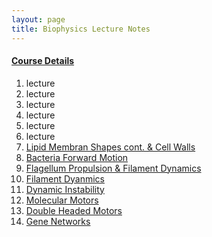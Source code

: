 ```yaml
---
layout: page
title: Biophysics Lecture Notes
---
```


#### [Course Details](http://www.physics.purdue.edu/academic-programs/courses/course_detail.php?SEM=spring2015&c=phys570J) 

1. lecture
2. lecture
3. lecture
4. lecture
5. lecture
6. lecture
7. [Lipid Membran Shapes cont. & Cell Walls](/lecture7/)
8. [Bacteria Forward Motion](/lecture8/)
9. [Flagellum Propulsion & Filament Dynamics](/lecture9/)
10. [Filament Dyanmics](/lecture10/)
11. [Dynamic Instability](/lecture11/)
12. [Molecular Motors](/lecture12/)
13. [Double Headed Motors](/lecture13/)
14. [Gene Networks](/lecture14/)
